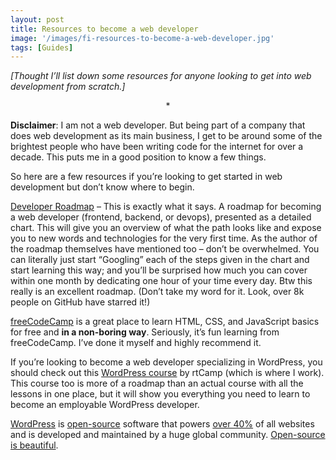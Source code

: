 ```yaml
---
layout: post
title: Resources to become a web developer
image: '/images/fi-resources-to-become-a-web-developer.jpg'
tags: [Guides]
---
```


*[Thought I’ll list down some resources for anyone looking to get into web development from scratch.]*

<p style="text-align: center">*</p>

**Disclaimer**: I am not a web developer. But being part of a company that does web development as its main business, I get to be around some of the brightest people who have been writing code for the internet for over a decade. This puts me in a good position to know a few things.

So here are a few resources if you’re looking to get started in web development but don’t know where to begin.

[Developer Roadmap](https://github.com/kamranahmedse/developer-roadmap) – This is exactly what it says. A roadmap for becoming a web developer (frontend, backend, or devops), presented as a detailed chart. This will give you an overview of what the path looks like and expose you to new words and technologies for the very first time. As the author of the roadmap themselves have mentioned too – don’t be overwhelmed. You can literally just start “Googling” each of the steps given in the chart and start learning this way; and you’ll be surprised how much you can cover within one month by dedicating one hour of your time every day. Btw this really is an excellent roadmap. (Don’t take my word for it. Look, over 8k people on GitHub have starred it!)

[freeCodeCamp](https://www.freecodecamp.org/) is a great place to learn HTML, CSS, and JavaScript basics for free and **in a non-boring way**. Seriously, it’s fun learning from freeCodeCamp. I’ve done it myself and highly recommend it.

If you’re looking to become a web developer specializing in WordPress, you should check out this [WordPress course](https://learn.rtcamp.com/courses/wordpress-training/) by rtCamp (which is where I work). This course too is more of a roadmap than an actual course with all the lessons in one place, but it will show you everything you need to learn to become an employable WordPress developer.

[WordPress](https://wordpress.org/) is [open-source](https://opensource.org/faq) software that powers [over 40%](https://w3techs.com/technologies/overview/content_management) of all websites and is developed and maintained by a huge global community. [Open-source is beautiful](https://yoast.com/open-source-story/).